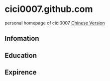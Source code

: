 # cici0007.github.com
personal homepage of cici0007
[Chinese Version](README-CN.MD)

## Infomation


## Education


## Expirence

